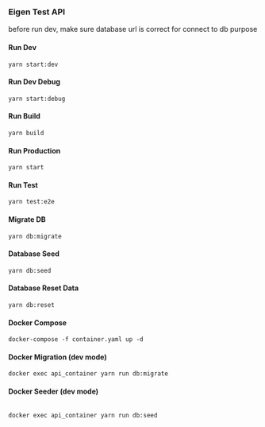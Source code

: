 ### Eigen Test API

before run dev, make sure database url is correct for connect to db purpose

#### Run Dev

```
yarn start:dev
```

#### Run Dev Debug

```
yarn start:debug
```

#### Run Build

```
yarn build
```

#### Run Production

```
yarn start
```

#### Run Test

```
yarn test:e2e
```

#### Migrate DB

```
yarn db:migrate
```

#### Database Seed

```
yarn db:seed
```

#### Database Reset Data

```
yarn db:reset
```

#### Docker Compose

```
docker-compose -f container.yaml up -d
```

#### Docker Migration (dev mode)

```
docker exec api_container yarn run db:migrate
```

#### Docker Seeder (dev mode)

```

docker exec api_container yarn run db:seed

```
